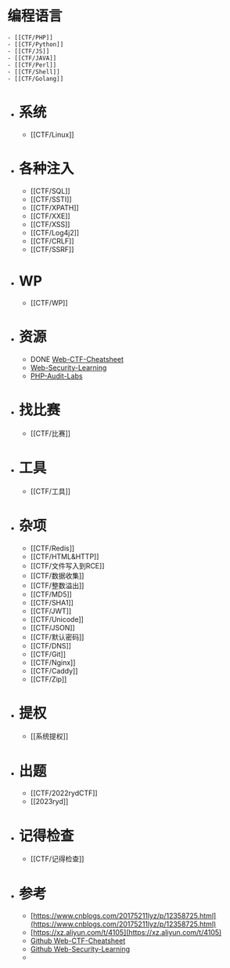 # 编程语言
	- [[CTF/PHP]]
	- [[CTF/Python]]
	- [[CTF/JS]]
	- [[CTF/JAVA]]
	- [[CTF/Perl]]
	- [[CTF/Shell]]
	- [[CTF/Golang]]
- # 系统
	- [[CTF/Linux]]
- # 各种注入
	- [[CTF/SQL]]
	- [[CTF/SSTI]]
	- [[CTF/XPATH]]
	- [[CTF/XXE]]
	- [[CTF/XSS]]
	- [[CTF/Log4j2]]
	- [[CTF/CRLF]]
	- [[CTF/SSRF]]
- # WP
	- [[CTF/WP]]
- # 资源
	- DONE [Web-CTF-Cheatsheet](https://github.com/w181496/Web-CTF-Cheatsheet)
	- [Web-Security-Learning](https://github.com/CHYbeta/Web-Security-Learning)
	- [PHP-Audit-Labs](https://github.com/hongriSec/PHP-Audit-Labs)
- # 找比赛
	- [[CTF/比赛]]
- # 工具
	- [[CTF/工具]]
- # 杂项
	- [[CTF/Redis]]
	- [[CTF/HTML&HTTP]]
	- [[CTF/文件写入到RCE]]
	- [[CTF/数据收集]]
	- [[CTF/整数溢出]]
	- [[CTF/MD5]]
	- [[CTF/SHA1]]
	- [[CTF/JWT]]
	- [[CTF/Unicode]]
	- [[CTF/JSON]]
	- [[CTF/默认密码]]
	- [[CTF/DNS]]
	- [[CTF/Git]]
	- [[CTF/Nginx]]
	- [[CTF/Caddy]]
	- [[CTF/Zip]]
- # 提权
	- [[系统提权]]
- # 出题
	- [[CTF/2022rydCTF]]
	- [[2023ryd]]
- # 记得检查
	- [[CTF/记得检查]]
- # 参考
	- [https://www.cnblogs.com/20175211lyz/p/12358725.html](https://www.cnblogs.com/20175211lyz/p/12358725.html)
	- [https://xz.aliyun.com/t/4105](https://xz.aliyun.com/t/4105)
	- [Github Web-CTF-Cheatsheet](https://github.com/w181496/Web-CTF-Cheatsheet)
	- [Github Web-Security-Learning](https://github.com/CHYbeta/Web-Security-Learning)
	-